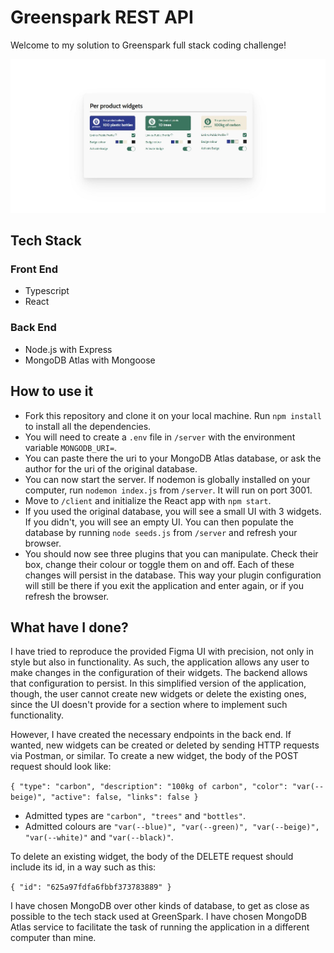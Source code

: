 # Greenspark REST API
Welcome to my solution to Greenspark full stack coding challenge!

![Greenspark REST API](./greenspark.JPG)

## Tech Stack

### Front End
* Typescript
* React

### Back End
* Node.js with Express
* MongoDB Atlas with Mongoose

## How to use it
* Fork this repository and clone it on your local machine. Run `npm install` to install all the dependencies.
* You will need to create a `.env` file in `/server` with the environment variable `MONGODB_URI=`.
* You can paste there the uri to your MongoDB Atlas database, or ask the author for the uri of the original database.
* You can now start the server. If nodemon is globally installed on your computer, run `nodemon index.js` from `/server`. It will run on port 3001.
* Move to `/client` and initialize the React app with `npm start`.
* If you used the original database, you will see a small UI with 3 widgets. If you didn't, you will see an empty UI. You can then populate the database by running `node seeds.js` from `/server` and refresh your browser.
* You should now see three plugins that you can manipulate. Check their box, change their colour or toggle them on and off. Each of these changes will persist in the database. This way your plugin configuration will still be there if you exit the application and enter again, or if you refresh the browser.

## What have I done?
I have tried to reproduce the provided Figma UI with precision, not only in style but also in functionality. As such, the application allows any user to make changes in the configuration of their widgets. The backend allows that configuration to persist. In this simplified version of the application, though, the user cannot create new widgets or delete the existing ones, since the UI doesn't provide for a section where to implement such functionality.

However, I have created the necessary endpoints in the back end. If wanted, new widgets can be created or deleted by sending HTTP requests via Postman, or similar. To create a new widget, the body of the POST request should look like:

`
{
    "type": "carbon",
    "description": "100kg of carbon",
    "color": "var(--beige)",
    "active": false,
    "links": false
}
`

* Admitted types are `"carbon", "trees"` and `"bottles"`. 
* Admitted colours are `"var(--blue)", "var(--green)", "var(--beige)", "var(--white)"` and `"var(--black)"`.

To delete an existing widget, the body of the DELETE request should include its id, in a way such as this:

`{
    "id": "625a97fdfa6fbbf373783889"
}`

I have chosen MongoDB over other kinds of database, to get as close as possible to the tech stack used at GreenSpark. I have chosen MongoDB Atlas service to facilitate the task of running the application in a different computer than mine.